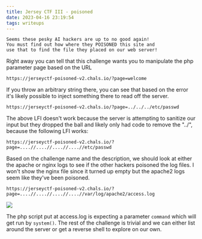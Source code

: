 ```yaml
---
title: Jersey CTF III - poisoned
date: 2023-04-16 23:19:54
tags: writeups
---
```


```
Seems these pesky AI hackers are up to no good again! 
You must find out how where they POISONED this site and 
use that to find the file they placed on our web server!
```

Right away you can tell that this challenge wants you to manipulate the php parameter page based on the URL

```
https://jerseyctf-poisoned-v2.chals.io/?page=welcome
```

If you throw an arbitrary string there, you can see that based on the error it's likely possible to inject something there to read off the server. 

```
https://jerseyctf-poisoned-v2.chals.io/?page=../../../etc/passwd
```

The above LFI doesn't work because the server is attempting to sanitize our input but they dropped the ball and likely only had code to remove the "../", because the following LFI works:

```
https://jerseyctf-poisoned-v2.chals.io/?page=....//....//....//....//etc/passwd
```

Based on the challenge name and the description, we should look at either the apache or nginx logs to see if the other hackers poisoned the log files. I won't show the nginx file since it turned up empty but the apache2 logs seem like they've been poisoned.

```
https://jerseyctf-poisoned-v2.chals.io/?page=....//....//....//....//var/log/apache2/access.log
```

![](poisoned1.png)

The php script put at access.log is expecting a parameter `command` which will get run by `system()`. The rest of the challenge is trivial and we can either list around the server or get a reverse shell to explore on our own.
